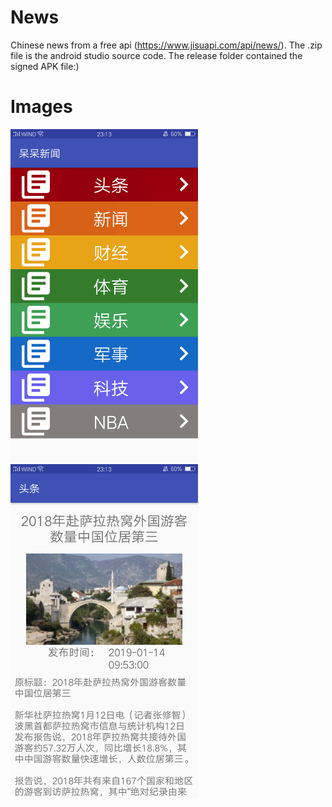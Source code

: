 # News
Chinese news from a free api (https://www.jisuapi.com/api/news/).
The .zip file is the android studio source code.
The release folder contained the signed APK file:)

# Images
<img src="images/news1.png" width=300> <img src="images/news2.png" width=300>
